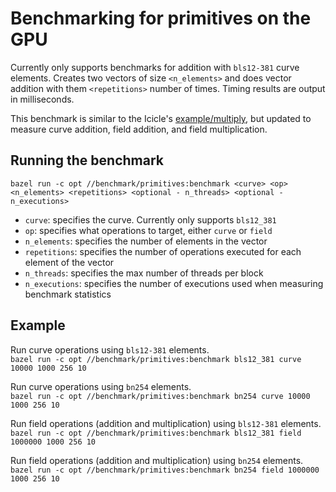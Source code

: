 # Benchmarking for primitives on the GPU
Currently only supports benchmarks for addition with `bls12-381` curve elements. Creates two vectors of size `<n_elements>` and does vector addition with them `<repetitions>` number of times. Timing results are output in milliseconds.

This benchmark is similar to the Icicle's [example/multiply](https://github.com/ingonyama-zk/icicle/tree/40309329fbf6c5fc7e77d629c72b4a3d28036444/examples/c%2B%2B/multiply), but updated to measure curve addition, field addition, and field multiplication.

## Running the benchmark
```
bazel run -c opt //benchmark/primitives:benchmark <curve> <op> <n_elements> <repetitions> <optional - n_threads> <optional - n_executions>
```

- `curve`: specifies the curve. Currently only supports `bls12_381`
- `op`: specifies what operations to target, either `curve` or `field`
- `n_elements`: specifies the number of elements in the vector
- `repetitions`: specifies the number of operations executed for each element of the vector
- `n_threads`: specifies the max number of threads per block
- `n_executions`: specifies the number of executions used when measuring benchmark statistics

## Example
Run curve operations using `bls12-381` elements.  
`bazel run -c opt //benchmark/primitives:benchmark bls12_381 curve 10000 1000 256 10`

Run curve operations using `bn254` elements.  
`bazel run -c opt //benchmark/primitives:benchmark bn254 curve 10000 1000 256 10`

Run field operations (addition and multiplication) using `bls12-381` elements.  
`bazel run -c opt //benchmark/primitives:benchmark bls12_381 field 1000000 1000 256 10`

Run field operations (addition and multiplication) using `bn254` elements.  
`bazel run -c opt //benchmark/primitives:benchmark bn254 field 1000000 1000 256 10`
